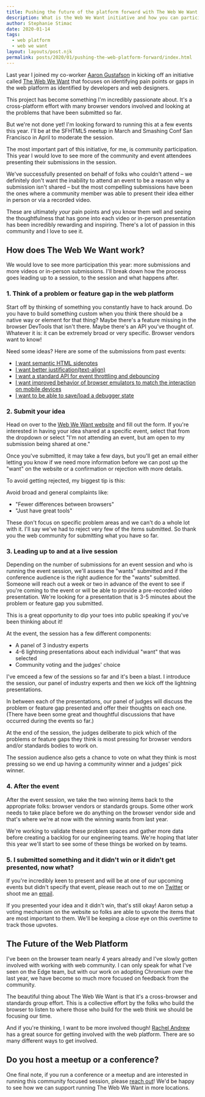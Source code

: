 ```yaml
---
title: Pushing the future of the platform forward with The Web We Want
description: What is the Web We Want initiative and how you can participate.
author: Stephanie Stimac
date: 2020-01-14
tags:
  - web platform
  - web we want
layout: layouts/post.njk
permalink: posts/2020/01/pushing-the-web-platform-forward/index.html
---
```


Last year I joined my co-worker [Aaron Gustafson](https://twitter.com/AaronGustafson) in kicking off an initiative called [The Web We Want](https://webwewant.fyi) that focuses on identifying pain points or gaps in the web platform as identified by developers and web designers. 

This project has become something I'm incredibly passionate about. It's a cross-platform effort with many browser vendors involved and looking at the problems that have been submitted so far. 

But we're not done yet! I'm looking forward to running this at a few events this year. I'll be at the SFHTML5 meetup in March and Smashing Conf San Francisco in April to moderate the session. 

The most important part of this initiative, for me, is community participation. This year I would love to see more of the community and event attendees presenting their submissions in the session. 

We've successfully presented on behalf of folks who couldn't attend – we definitely don't want the inability to attend an event to be a reason why a submission isn't shared – but the most compelling submissions have been the ones where a community member was able to present their idea either in person or via a recorded video. 

These are ultimately _your_ pain points and you know them well and seeing the thoughtfulness that has gone into each video or in-person presentation has been incredibly rewarding and inspiring. There's a lot of passion in this community and I love to see it. 

## How does The Web We Want work?

We would love to see more participation this year: more submissions and more videos or in-person submissions. I'll break down how the process goes leading up to a session, to the session and what happens after. 

### 1. Think of a problem or feature gap in the web platform 

Start off by thinking of something you constantly have to hack around. Do you have to build something custom when you think there should be a native way or element for that thing? Maybe there's a feature missing in the browser DevTools that isn't there. Maybe there's an API you've thought of. Whatever it is: it can be extremely broad or very specific. Browser vendors want to know!

Need some ideas? Here are some of the submissions from past events:

* [I want semantic HTML sidenotes](https://webwewant.fyi/wants/52/)
* [I want better justification(text-align)](https://webwewant.fyi/wants/74/)
* [I want a standard API for event throttling and debouncing](https://webwewant.fyi/wants/4/)
* [I want improved behavior of browser emulators to match the interaction on mobile devices](https://webwewant.fyi/wants/79/)
* [I want to be able to save/load a debugger state](https://webwewant.fyi/wants/60/)

### 2. Submit your idea

Head on over to the [Web We Want website](https://webwewant.fyi/) and fill out the form. If you're interested in having your idea shared at a specific event, select that from the dropdown or select "I'm not attending an event, but am open to my submission being shared at one."

Once you've submitted, it may take a few days, but you'll get an email either letting you know if we need more information before we can post up the "want" on the website or a confirmation or rejection with more details. 

To avoid getting rejected, my biggest tip is this: 

Avoid broad and general complaints like: 
* "Fewer differences between browsers"
* "Just have great tools"

These don't focus on specific problem areas and we can't do a whole lot with it. I'll say we've had to reject very few of the items submitted. So thank you the web community for submitting what you have so far. 

### 3. Leading up to and at a live session

Depending on the number of submissions for an event session and who is running the event session, we'll assess the "wants" submitted and if the conference audience is the right audience for the "wants" submitted. Someone will reach out a week or two in advance of the event to see if you're coming to the event or will be able to provide a pre-recorded video presentation. We're looking for a presentation that is 3-5 minutes about the problem or feature gap you submitted. 

This is a great opportunity to dip your toes into public speaking if you've been thinking about it! 

At the event, the session has a few different components: 
* A panel of 3 industry experts
* 4-6 lightning presentations about each individual "want" that was selected
* Community voting and the judges' choice

I've emceed a few of the sessions so far and it's been a blast. I introduce the session, our panel of industry experts and then we kick off the lightning presentations. 

In between each of the presentations, our panel of judges will discuss the problem or feature gap presented and offer their thoughts on each one. (There have been some great and thoughtful discussions that have occurred during the events so far.)

At the end of the session, the judges deliberate to pick which of the problems or feature gaps they think is most pressing for browser vendors and/or standards bodies to work on.  

The session audience also gets a chance to vote on what they think is most pressing so we end up having a community winner and a judges' pick winner. 

### 4. After the event

After the event session, we take the two winning items back to the appropriate folks: browser vendors or standards groups. Some other work needs to take place before we do anything on the browser vendor side and that's where we're at now with the winning wants from last year. 

We're working to validate these problem spaces and gather more data before creating a backlog for our engineering teams. We're hoping that later this year we'll start to see some of these things be worked on by teams.  

### 5. I submitted something and it didn't win or it didn't get presented, now what?

If you're incredibly keen to present and will be at one of our upcoming events but didn't specify that event, please reach out to me on [Twitter](https://twitter.com/seaotta) or shoot me an [email](mailto:steph.stimac@gmail.com). 

If you presented your idea and it didn't win, that's still okay! Aaron setup a voting mechanism on the website so folks are able to upvote the items that are most important to them. We'll be keeping a close eye on this overtime to track those upvotes. 

## The Future of the Web Platform

I've been on the browser team nearly 4 years already and I've slowly gotten involved with working with web community. I can only speak for what I've seen on the Edge team, but with our work on adopting Chromium over the last year, we have become so much more focused on feedback from the community. 

The beautiful thing about The Web We Want is that it's a cross-browser and standards group effort. This is a collective effort by the folks who build the browser to listen to where those who build for the web think we should be focusing our time. 

And if you're thinking, I want to be more involved though! [Rachel Andrew](https://rachelandrew.co.uk/archives/2019/05/07/getting-involved-with-the-web-platform/) has a great source for getting involved with the web platform. There are so many different ways to get involved. 

## Do you host a meetup or a conference?

One final note, if you run a conference or a meetup and are interested in running this community focused session, please [reach out](mailto:steph.stimac@gmail.com)! We'd be happy to see how we can support running The Web We Want in more locations. 

